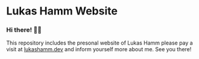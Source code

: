 # Lukas Hamm Website

### Hi there! 👋🏻

This repository includes the presonal website of Lukas Hamm please pay a visit at [lukashamm.dev](https://www.lukashamm.dev) and inform yourself more about me. See you there!
